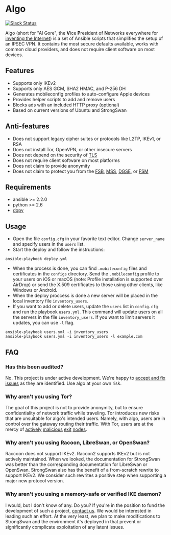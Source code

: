 # Algo

[![Slack Status](https://empireslacking.herokuapp.com/badge.svg)](https://empireslacking.herokuapp.com)

Algo (short for "Al Gore", the **V**ice **P**resident of **N**etworks everywhere for [inventing the Internet](https://www.youtube.com/watch?v=BnFJ8cHAlco)) is a set of Ansible scripts that simplifies the setup of an IPSEC VPN. It contains the most secure defaults available, works with common cloud providers, and does not require client software on most devices.

## Features

* Supports only IKEv2
* Supports only AES GCM, SHA2 HMAC, and P-256 DH
* Generates mobileconfig profiles to auto-configure Apple devices
* Provides helper scripts to add and remove users
* Blocks ads with an included HTTP proxy (optional)
* Based on current versions of Ubuntu and StrongSwan

## Anti-features

* Does not support legacy cipher suites or protocols like L2TP, IKEv1, or RSA
* Does not install Tor, OpenVPN, or other insecure servers
* Does not depend on the security of [TLS](https://tools.ietf.org/html/rfc7457)
* Does not require client software on most platforms
* Does not claim to provide anonymity
* Does not claim to protect you from the [FSB](https://en.wikipedia.org/wiki/Federal_Security_Service), [MSS](https://en.wikipedia.org/wiki/Ministry_of_State_Security_(China)), [DGSE](https://en.wikipedia.org/wiki/Directorate-General_for_External_Security), or [FSM](https://en.wikipedia.org/wiki/Flying_Spaghetti_Monster)

## Requirements

* ansible >= 2.2.0
* python >= 2.6
* [dopy](https://github.com/Wiredcraft/dopy)

## Usage

* Open the file `config.cfg` in your favorite text editor. Change `server_name` and specify users in the `users` list.
* Start the deploy and follow the instructions: 
```
ansible-playbook deploy.yml
```
* When the process is done, you can find `.mobileconfig` files and certificates in the `configs` directory. Send the `.mobileconfig` profile to your users on iOS or macOS (note: Profile installation is supported over AirDrop) or send the X.509 certificates to those using other clients, like Windows or Android.
* When the deploy proccess is done a new server will be placed in the local inventory file `inventory_users`.
* If you want to add or delete users, update the `users` list in `config.cfg` and run the playbook `users.yml`. This command will update users on all the servers in the file `inventory_users`. If you want to limit servers it updates, you can use `-l` flag.
```
ansible-playbook users.yml -i inventory_users
ansible-playbook users.yml -i inventory_users -l example.com
```

## FAQ

### Has this been audited?

No. This project is under active development. We're happy to [accept and fix issues](https://github.com/trailofbits/algo/issues) as they are identified. Use algo at your own risk.

### Why aren't you using Tor?

The goal of this project is not to provide anonymity, but to ensure confidentiality of network traffic while traveling. Tor introduces new risks that are unsuitable for algo's intended users. Namely, with algo, users are in control over the gateway routing their traffic. With Tor, users are at the mercy of [actively](https://www.securityweek2016.tu-darmstadt.de/fileadmin/user_upload/Group_securityweek2016/pets2016/10_honions-sanatinia.pdf) [malicious](https://chloe.re/2015/06/20/a-month-with-badonions/) [exit](https://community.fireeye.com/people/archit.mehta/blog/2014/11/18/onionduke-apt-malware-distributed-via-malicious-tor-exit-node) [nodes](https://www.wired.com/2010/06/wikileaks-documents/).

### Why aren't you using Racoon, LibreSwan, or OpenSwan?

Raccoon does not support IKEv2. Racoon2 supports IKEv2 but is not actively maintained. When we looked, the documentation for StrongSwan was better than the corresponding documentation for LibreSwan or OpenSwan. StrongSwan also has the benefit of a from-scratch rewrite to support IKEv2. We consider such rewrites a positive step when supporting a major new protocol version.

### Why aren't you using a memory-safe or verified IKE daemon?

I would, but I don't know of any. Do you? If you're in the position to fund the development of such a project, [contact us](mailto:info@trailofbits.com). We would be interested in leading such an effort. At the very least, we plan to make modifications to StrongSwan and the environment it's deployed in that prevent or significantly complicate exploitation of any latent issues.
